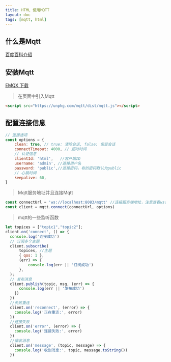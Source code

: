 ```yaml
---
title: HTML 使用MQTT
layout: doc
tags: [mqtt, html]
---
```


## 什么是Mqtt
 [百度百科介绍](https://baike.baidu.com/item/MQTT/3618851)

## 安装Mqtt

 [EMQX 下载](https://www.emqx.io/zh) 
> 在页面中引入Mqtt
```html
<script src="https://unpkg.com/mqtt/dist/mqtt.js"></script>
```
## 配置连接信息
```js
// 连接选项
const options = {
    clean: true, // true: 清除会话, false: 保留会话
    connectTimeout: 4000, // 超时时间
    // 认证信息
    clientId: 'html',	//客户端ID
    username: 'admin', //连接用户名
    password: 'public',//连接密码，有的密码默认为public
    // 心跳时间
    keepalive: 60,
}
```
> Mqtt服务地址并且连接Mqtt
```js
const connectUrl = 'ws://localhost:8083/mqtt' //连接服务端地址，注意查看ws协议对应的端口号
const client = mqtt.connect(connectUrl, options)
```
> mqtt的一些监听函数
```js
let topices = ["topic1","topic2"];
client.on('connect', () => {
  console.log('连接成功')
  // 订阅多个主题
  client.subscribe(
      topices, //主题
      { qos: 1 },  
      (err) => {
          console.log(err || '订阅成功')
      },
  );
  // 发布消息
  client.publish(topic, msg, (err) => {
      console.log(err || '发布成功')
    })
  })
  //失败重连
  client.on('reconnect', (error) => {
    console.log('正在重连:', error)
  })
  //连接失败
  client.on('error', (error) => {
    console.log('连接失败:', error)
  })
  //接收消息
  client.on('message', (topic, message) => {
    console.log('收到消息:', topic, message.toString())
  })
```

